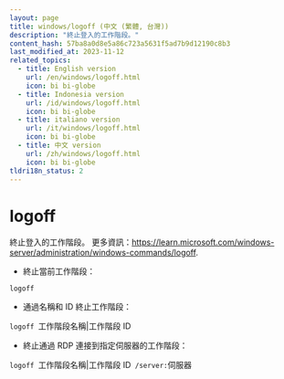 ```yaml
---
layout: page
title: windows/logoff (中文 (繁體, 台灣))
description: "終止登入的工作階段。"
content_hash: 57ba8a0d8e5a86c723a5631f5ad7b9d12190c8b3
last_modified_at: 2023-11-12
related_topics:
  - title: English version
    url: /en/windows/logoff.html
    icon: bi bi-globe
  - title: Indonesia version
    url: /id/windows/logoff.html
    icon: bi bi-globe
  - title: italiano version
    url: /it/windows/logoff.html
    icon: bi bi-globe
  - title: 中文 version
    url: /zh/windows/logoff.html
    icon: bi bi-globe
tldri18n_status: 2
---
```

# logoff

終止登入的工作階段。
更多資訊：<https://learn.microsoft.com/windows-server/administration/windows-commands/logoff>.

- 終止當前工作階段：

`logoff`

- 通過名稱和 ID 終止工作階段：

`logoff `<span class="tldr-var badge badge-pill bg-dark-lm bg-white-dm text-white-lm text-dark-dm font-weight-bold">工作階段名稱|工作階段 ID</span>

- 終止通過 RDP 連接到指定伺服器的工作階段：

`logoff `<span class="tldr-var badge badge-pill bg-dark-lm bg-white-dm text-white-lm text-dark-dm font-weight-bold">工作階段名稱|工作階段 ID</span>` /server:`<span class="tldr-var badge badge-pill bg-dark-lm bg-white-dm text-white-lm text-dark-dm font-weight-bold">伺服器</span>
